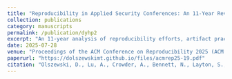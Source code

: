 ```yaml
---
title: "Reproducibility in Applied Security Conferences: An 11-Year Review on Artifacts and Evaluation Committees"
collection: publications
category: manuscripts
permalink: /publication/dyhp2
excerpt: "An 11-year analysis of reproducibility efforts, artifact practices, and evaluation committees across applied security conferences."
date: 2025-07-28
venue: "Proceedings of the ACM Conference on Reproducibility 2025 (ACM REP 25)"
paperurl: "https://dolszewskimt.github.io/files/acmrep25-19.pdf"
citation: "Olszewski, D., Lu, A., Crowder, A., Bennett, N., Layton, S., Bhupathiraju, S.H.V., Tucker, T., Kalgutkar, S., Ver Helst, H., Stillman, C., Butler, K., Rampazzi, S., & Traynor, P. (2025). Reproducibility in Applied Security Conferences: An 11-Year Review on Artifacts and Evaluation Committees. In Proceedings of the ACM Conference on Reproducibility 2025 (ACM REP 25). Best Paper Award."
---
```

